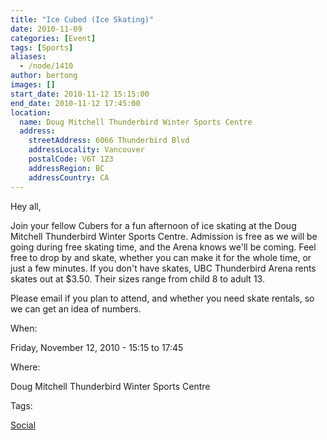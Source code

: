 ```yaml
---
title: "Ice Cubed (Ice Skating)"
date: 2010-11-09
categories: [Event]
tags: [Sports]
aliases:
  - /node/1410
author: bertong
images: []
start_date: 2010-11-12 15:15:00
end_date: 2010-11-12 17:45:00
location:
  name: Doug Mitchell Thunderbird Winter Sports Centre
  address:
    streetAddress: 6066 Thunderbird Blvd
    addressLocality: Vancouver
    postalCode: V6T 1Z3
    addressRegion: BC
    addressCountry: CA
---
```


Hey all,

Join your fellow Cubers for a fun afternoon of ice skating at the Doug Mitchell Thunderbird Winter Sports Centre. Admission is free as we will be going during free skating time, and the Arena knows we'll be coming. Feel free to drop by and skate, whether you can make it for the whole time, or just a few minutes.
If you don't have skates, UBC Thunderbird Arena rents skates out at $3.50. Their sizes range from child 8 to adult 13.

Please email if you plan to attend, and whether you need skate rentals, so we can get an idea of numbers.

When: 

Friday, November 12, 2010 - 15:15 to 17:45

Where: 

Doug Mitchell Thunderbird Winter Sports Centre

Tags: 

[Social](/social)
